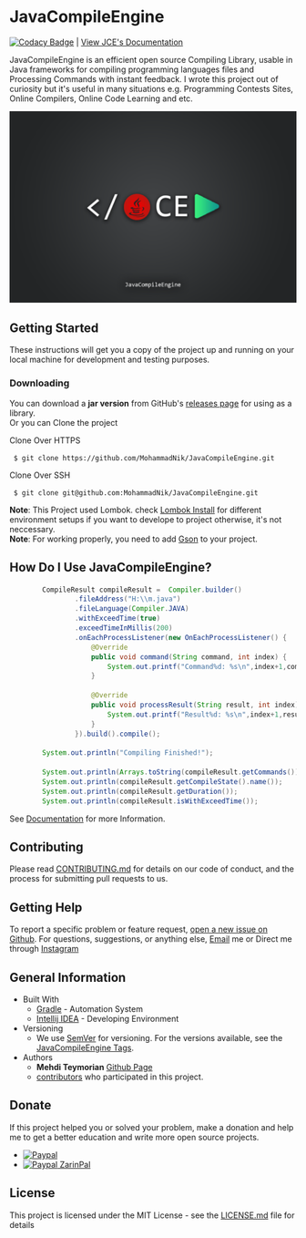 # JavaCompileEngine
[![Codacy Badge](https://api.codacy.com/project/badge/Grade/bc5268d7ccb74ede9bf16b482ebfea79)](https://www.codacy.com?utm_source=github.com&amp;utm_medium=referral&amp;utm_content=MohammadNik/JavaCompileEngine&amp;utm_campaign=Badge_Grade) | [View JCE's Documentation](https://github.com/MohammadNik/JavaCompileEngine/wiki)

JavaCompileEngine is an efficient open source Compiling Library, usable in Java frameworks for compiling programming languages files and Processing Commands with instant feedback. I wrote this project out of curiosity but it's useful in many situations e.g. Programming Contests Sites, Online Compilers, Online Code Learning and etc.  

![JavaCompileEngine](https://github.com/MohammadNik/JavaCompileEngine/blob/master/images/javaCompileEngineLandScape.png)

## Getting Started

These instructions will get you a copy of the project up and running on your local machine for development and testing purposes.

### Downloading
You can download a **jar version** from GitHub's [releases page](https://github.com/MohammadNik/JavaCompileEngine/releases) for using as a library.  
Or you can Clone the project

Clone Over HTTPS
~~~git
 $ git clone https://github.com/MohammadNik/JavaCompileEngine.git
~~~
Clone Over SSH
~~~git
 $ git clone git@github.com:MohammadNik/JavaCompileEngine.git
~~~
**Note**: This Project used Lombok. check [Lombok Install](https://projectlombok.org/) for different environment setups if you want to develope to project otherwise, it's not neccessary.   
**Note**: For working properly, you need to add [Gson](https://github.com/google/gson) to your project.

## How Do I Use JavaCompileEngine?
~~~java
        CompileResult compileResult =  Compiler.builder()
                .fileAddress("H:\\m.java")
                .fileLanguage(Compiler.JAVA)
                .withExceedTime(true)
                .exceedTimeInMillis(200)
                .onEachProcessListener(new OnEachProcessListener() {
                    @Override
                    public void command(String command, int index) {
                        System.out.printf("Command%d: %s\n",index+1,command);
                    }

                    @Override
                    public void processResult(String result, int index) {
                        System.out.printf("Result%d: %s\n",index+1,result);
                    }
                }).build().compile();

        System.out.println("Compiling Finished!");

        System.out.println(Arrays.toString(compileResult.getCommands()));
        System.out.println(compileResult.getCompileState().name());
        System.out.println(compileResult.getDuration());
        System.out.println(compileResult.isWithExceedTime());
~~~
See [Documentation](https://github.com/MohammadNik/JavaCompileEngine/wiki) for more Information.

## Contributing

Please read [CONTRIBUTING.md](https://github.com/MohammadNik/JavaCompileEngine/blob/master/CONTRIBUTING.md) for details on our code of conduct, and the process for submitting pull requests to us.

## Getting Help
To report a specific problem or feature request, [open a new issue on Github](https://github.com/MohammadNik/JavaCompileEngine/blob/master/CONTRIBUTING.md). For questions, suggestions, or anything else, [Email](mailto:mehditeymorian322@gmail.com) me or Direct me through [Instagram](https://www.instagram.com/nik_teymorian/)


## General Information
- Built With
  -  [Gradle](https://maven.apache.org/) - Automation System
  -  [Intellij IDEA](https://www.jetbrains.com/idea/) - Developing Environment
- Versioning
  -  We use [SemVer](http://semver.org/) for versioning. For the versions available, see the [JavaCompileEngine Tags](https://github.com/MohammadNik/JavaCompileEngine/tags). 
- Authors
  -  **Mehdi Teymorian** [Github Page](https://github.com/MohammadNik) 
  - [contributors](https://github.com/MohammadNik/JavaCompileEngine/graphs/contributors) who participated in this project.
  
## Donate
If this project helped you or solved your problem, make a donation and help me to get a better education and write more open source projects.   
- [![Paypal](https://www.paypalobjects.com/en_US/DK/i/btn/btn_donateCC_LG.gif)](https://www.paypal.com/cgi-bin/webscr?cmd=_s-xclick&hosted_button_id=WU5N5ND4T2RWQ&source=url/)
- [![Paypal](https://www.zarinpal.com/icons/favicon-16x16.png) ZarinPal](https://zarinp.al/@mehdit)

## License

This project is licensed under the MIT License - see the [LICENSE.md](https://github.com/MohammadNik/JavaCompileEngine/blob/master/LICENSE) file for details
